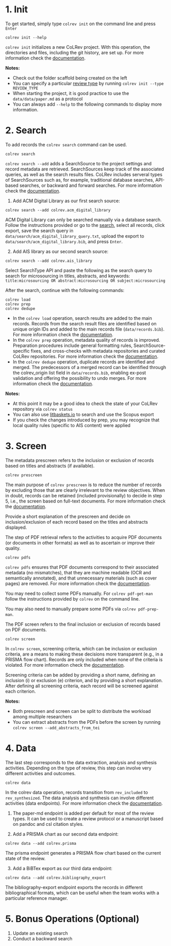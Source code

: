 

# 1. Init

To get started, simply type `colrev init` on the command line and press `Enter`

```
colrev init --help
```

`colrev init` initializes a new CoLRev project. With this operation, the directories and files, including the git history, are set up. For more information check the [documentation](https://colrev.readthedocs.io/en/latest/manual/problem_formulation/init.html).

**Notes:**

- Check out the folder scaffold being created on the left
- You can specify a particular [review type](https://colrev.readthedocs.io/en/latest/manual/problem_formulation/init.html) by running `colrev init --type REVIEW_TYPE`
- When starting the project, it is good practice to use the `data/data/paper.md` as a protocol
- You can always add `--help` to the following commands to display more information.

# 2. Search

To add records the `colrev search` command can be used.

```
colrev search
```

`colrev search --add` adds a SearchSource to the project settings and record metadata are retrieved. SearchSources keep track of the associated queries, as well as the search results files. CoLRev includes serveral types of SearchSources such as, for example, traditional database searches, API-based searches, or backward and forward searches. For more information check the [documentation](https://colrev.readthedocs.io/en/latest/manual/metadata_retrieval/search.html).

1. Add ACM Digital Library as our first search source:
```
colrev search --add colrev.acm_digital_library
```

ACM Digital Library can only be searched manually via a database search. Follow the instructions provided or go to the [search](https://dl.acm.org/action/doSearch?fillQuickSearch=false&target=advanced&expand=all&AllField=Title%3A%28microsourcing%29+OR+Abstract%3A%28microsourcing%29+OR+Keyword%3A%28microsourcing%29), select all records, click export, save the search query in `data/search/acm_digital_library_query.txt`, upload the export to `data/search/acm_digital_library.bib`, and press `Enter`.

2. Add AIS library as our second search source:

```
colrev search --add colrev.ais_library
```

Select SearchType API and paste the following as the search query to search for microsourcing in titles, abstracts, and keywords: `title:microsourcing OR abstract:microsourcing OR subject:microsourcing`


After the search, continue with the following commands:

```
colrev load
colrev prep
colrev dedupe
```

- In the `colrev load` operation, search results are added to the main records. Records from the search result files are identified based on unique origin IDs and added to the main records file (`data/records.bib`). For more information check the [documentation](https://colrev.readthedocs.io/en/latest/manual/metadata_retrieval/load.html).
- In the `colrev prep` operation, metadata quality of records is improved. Preparation procedures include general formatting rules, SearchSource-specific fixes, and cross-checks with metadata repositories and curated CoLRev repositories. For more information check the [documentation](https://colrev.readthedocs.io/en/latest/manual/metadata_retrieval/prep.html).
- In the `colrev dedupe` operation, duplicate records are identified and merged. The predecessors of a merged record can be identified through the colrev_origin list field in `data/records.bib`, enabling ex-post validation and offering the possibility to undo merges. For more information check the [documentation](https://colrev.readthedocs.io/en/latest/manual/metadata_retrieval/dedupe.html).

**Notes:**

- At this point it may be a good idea to check the state of your CoLRev repository via `colrev status`
- You can also use [litbaskets.io](https://litbaskets.io/) to search and use the Scopus export
- If you check the changes introduced by prep, you may recognize that local quality rules (specific to AIS content) were applied

# 3. Screen

The metadata prescreen refers to the inclusion or exclusion of records based on titles and abstracts (if available).

```
colrev prescreen
```

The main purpose of `colrev prescreen` is to reduce the number of records by excluding those that are clearly irrelevant to the review objectives. When in doubt, records can be retained (included provisionally) to decide in step 5, i.e., the screen based on full-text documents. For more information check the [documentation](https://colrev.readthedocs.io/en/latest/manual/metadata_prescreen.html).

Provide a short explanation of the prescreen and decide on inclusion/exclusion of each record based on the titles and abstracts displayed.

The step of PDF retrieval refers to the activities to acquire PDF documents (or documents in other formats) as well as to ascertain or improve their quality.

```
colrev pdfs
```

`colrev pdfs` ensures that PDF documents correspond to their associated metadata (no mismatches), that they are machine readable (OCR and semantically annotated), and that unnecessary materials (such as cover pages) are removed. For more information check the [documentation](https://colrev.readthedocs.io/en/latest/manual/pdf_retrieval.html).

You may need to collect some PDFs manually. For `colrev pdf-get-man` follow the instructions provided by `colrev` on the command line.

You may also need to manually prepare some PDFs via `colrev pdf-prep-man`.

The PDF screen refers to the final inclusion or exclusion of records based on PDF documents.

```
colrev screen
```

In `colrev screen`, screening criteria, which can be inclusion or exclusion criteria, are a means to making these decisions more transparent (e.g., in a PRISMA flow chart). Records are only included when none of the criteria is violated. For more information check the [documentation](https://colrev.readthedocs.io/en/latest/manual/pdf_screen.html).

Screening criteria can be added by providing a short name, defining an inclusion (i) or exclusion (e) criterion, and by providing a short explanation. After defining all screening criteria, each record will be screened against each criterion.

**Notes:**

- Both prescreen and screen can be split to distribute the workload among multiple researchers
- You can extract abstracts from the PDFs before the screen by running ``colrev screen --add_abstracts_from_tei``

# 4. Data

The last step corresponds to the data extraction, analysis and synthesis activities. Depending on the type of review, this step can involve very different activities and outcomes.

```
colrev data
```

In the colrev data operation, records transition from `rev_included` to `rev_synthesized`. The data analysis and synthesis can involve different activities (data endpoints). For more information check the [documentation](https://colrev.readthedocs.io/en/latest/manual/data/data.html).

1. The paper-md endpoint is added per default for most of the review types. It can be used to create a review protocol or a manuscript based on pandoc and csl citation styles.

2. Add a PRISMA chart as our second data endpoint:
```
colrev data --add colrev.prisma
```

The prisma endpoint generates a PRISMA flow chart based on the current state of the review.

3. Add a BiBTex export as our third data endpoint:
```
colrev data --add colrev.bibliography_export
```

The bibliography-export endpoint exports the records in different bibliographical formats, which can be useful when the team works with a particular reference manager.

# 5. Bonus Operations (Optional)

1. Update an existing search
2. Conduct a backward search
